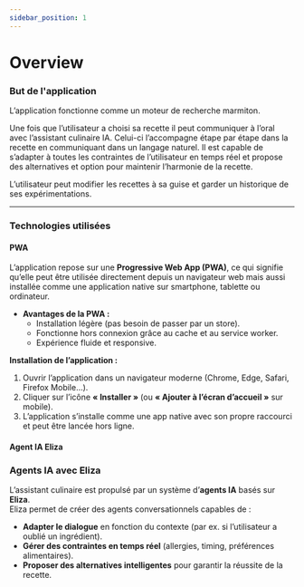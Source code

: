 ```yaml
---
sidebar_position: 1
---
```


# Overview

### But de l'application

L’application fonctionne comme un moteur de recherche marmiton.

Une fois que l’utilisateur a choisi sa recette il peut communiquer à l’oral avec l’assistant culinaire IA.
Celui-ci l’accompagne étape par étape dans la recette en communiquant dans un langage naturel. Il est capable de s’adapter à toutes les contraintes de l’utilisateur en temps réel et propose des alternatives  et option pour maintenir l’harmonie de la recette.

L’utilisateur peut modifier les recettes à sa guise et garder un historique de ses expérimentations.

---

### Technologies utilisées

#### PWA

L’application repose sur une **Progressive Web App (PWA)**, ce qui signifie qu’elle peut être utilisée directement depuis un navigateur web mais aussi installée comme une application native sur smartphone, tablette ou ordinateur.


- **Avantages de la PWA :**  
  - Installation légère (pas besoin de passer par un store).  
  - Fonctionne hors connexion grâce au cache et au service worker.  
  - Expérience fluide et responsive.  

**Installation de l’application :**  
1. Ouvrir l’application dans un navigateur moderne (Chrome, Edge, Safari, Firefox Mobile…).  
2. Cliquer sur l’icône **« Installer »** (ou **« Ajouter à l’écran d’accueil »** sur mobile).  
3. L’application s’installe comme une app native avec son propre raccourci et peut être lancée hors ligne.  


#### Agent IA Eliza


### Agents IA avec Eliza

L’assistant culinaire est propulsé par un système d’**agents IA** basés sur **Eliza**.  
Eliza permet de créer des agents conversationnels capables de :  

- **Adapter le dialogue** en fonction du contexte (par ex. si l’utilisateur a oublié un ingrédient).  
- **Gérer des contraintes en temps réel** (allergies, timing, préférences alimentaires).  
- **Proposer des alternatives intelligentes** pour garantir la réussite de la recette. 